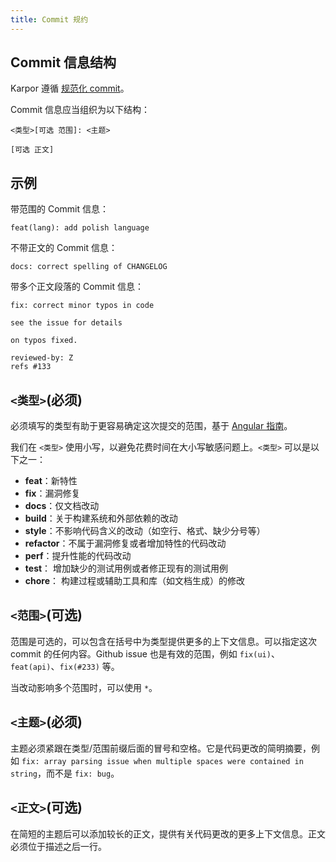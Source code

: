 ```yaml
---
title: Commit 规约
---
```

## Commit 信息结构

Karpor 遵循 [规范化 commit](https://www.conventionalcommits.org/en/v1.0.0/)。

Commit 信息应当组织为以下结构：

```
<类型>[可选 范围]: <主题>

[可选 正文]
```

## 示例

带范围的 Commit 信息：

```
feat(lang): add polish language
```

不带正文的 Commit 信息：

```
docs: correct spelling of CHANGELOG
```

带多个正文段落的 Commit 信息：

```
fix: correct minor typos in code

see the issue for details

on typos fixed.

reviewed-by: Z
refs #133
```

## `<类型>`(必须)

必须填写的类型有助于更容易确定这次提交的范围，基于 [Angular 指南](https://github.com/angular/angular/blob/22b96b9/CONTRIBUTING.md#-commit-message-guidelines)。

我们在 `<类型>` 使用小写，以避免花费时间在大小写敏感问题上。`<类型>` 可以是以下之一：

- **feat**：新特性
- **fix**：漏洞修复
- **docs**：仅文档改动
- **build**：关于构建系统和外部依赖的改动
- **style**：不影响代码含义的改动（如空行、格式、缺少分号等）
- **refactor**：不属于漏洞修复或者增加特性的代码改动
- **perf**：提升性能的代码改动
- **test**： 增加缺少的测试用例或者修正现有的测试用例
- **chore**： 构建过程或辅助工具和库（如文档生成）的修改

## `<范围>`(可选)

范围是可选的，可以包含在括号中为类型提供更多的上下文信息。可以指定这次 commit 的任何内容。Github issue 也是有效的范围，例如 `fix(ui)`、`feat(api)`、`fix(#233)` 等。

当改动影响多个范围时，可以使用 `*`。

## `<主题>`(必须)

主题必须紧跟在类型/范围前缀后面的冒号和空格。它是代码更改的简明摘要，例如 `fix: array parsing issue when multiple spaces were contained in string`，而不是 `fix: bug`。

## `<正文>`(可选)

在简短的主题后可以添加较长的正文，提供有关代码更改的更多上下文信息。正文必须位于描述之后一行。
